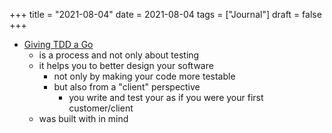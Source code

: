 +++
title = "2021-08-04"
date = 2021-08-04
tags = ["Journal"]
draft = false
+++

-   [Giving TDD a Go](https://changelog.com/gotime/185)
    -   is a process and not only about testing
    -   it helps you to better design your software
        -   not only by making your code more testable
        -   but also from a "client" perspective
            -   you write and test your as if you were your first customer/client
    -   was built with in mind